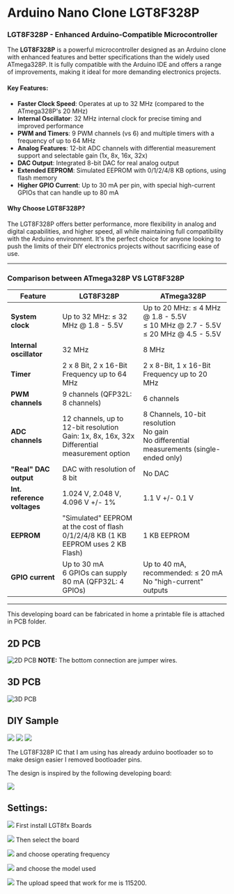 # Arduino Nano Clone LGT8F328P

### LGT8F328P - Enhanced Arduino-Compatible Microcontroller

The **LGT8F328P** is a powerful microcontroller designed as an Arduino clone with enhanced features and better specifications than the widely used ATmega328P. It is fully compatible with the Arduino IDE and offers a range of improvements, making it ideal for more demanding electronics projects.

#### Key Features:
- **Faster Clock Speed**: Operates at up to 32 MHz (compared to the ATmega328P's 20 MHz)
- **Internal Oscillator**: 32 MHz internal clock for precise timing and improved performance
- **PWM and Timers**: 9 PWM channels (vs 6) and multiple timers with a frequency of up to 64 MHz
- **Analog Features**: 12-bit ADC channels with differential measurement support and selectable gain (1x, 8x, 16x, 32x)
- **DAC Output**: Integrated 8-bit DAC for real analog output
- **Extended EEPROM**: Simulated EEPROM with 0/1/2/4/8 KB options, using flash memory
- **Higher GPIO Current**: Up to 30 mA per pin, with special high-current GPIOs that can handle up to 80 mA

#### Why Choose LGT8F328P?
The LGT8F328P offers better performance, more flexibility in analog and digital capabilities, and higher speed, all while maintaining full compatibility with the Arduino environment. It's the perfect choice for anyone looking to push the limits of their DIY electronics projects without sacrificing ease of use.

---

### Comparison between ATmega328P VS LGT8F328P


| Feature                        | LGT8F328P                                          | ATmega328P                                      |
|---------------------------------|---------------------------------------------------|-------------------------------------------------|
| **System clock**                | Up to 32 MHz: ≤ 32 MHz @ 1.8 - 5.5V               | Up to 20 MHz: ≤ 4 MHz @ 1.8 - 5.5V <br> ≤ 10 MHz @ 2.7 - 5.5V <br> ≤ 20 MHz @ 4.5 - 5.5V |
| **Internal oscillator**         | 32 MHz                                            | 8 MHz                                           |
| **Timer**                       | 2 x 8 Bit, 2 x 16-Bit <br> Frequency up to 64 MHz | 2 x 8-Bit, 1 x 16-Bit <br> Frequency up to 20 MHz |
| **PWM channels**                | 9 channels (QFP32L: 8 channels)                   | 6 channels                                      |
| **ADC channels**                | 12 channels, up to 12-bit resolution <br> Gain: 1x, 8x, 16x, 32x <br> Differential measurement option | 8 Channels, 10-bit resolution <br> No gain <br> No differential measurements (single-ended only) |
| **"Real" DAC output**           | DAC with resolution of 8 bit                      | No DAC                                          |
| **Int. reference voltages**     | 1.024 V, 2.048 V, 4.096 V +/- 1%                  | 1.1 V +/- 0.1 V                                 |
| **EEPROM**                      | "Simulated" EEPROM at the cost of flash <br> 0/1/2/4/8 KB (1 KB EEPROM uses 2 KB Flash) | 1 KB EEPROM                                     |
| **GPIO current**                | Up to 30 mA <br> 6 GPIOs can supply 80 mA (QFP32L: 4 GPIOs) | Up to 40 mA, recommended: ≤ 20 mA <br> No "high-current" outputs |


---

This developing board can be fabricated in home a printable file is attached in PCB folder.

## 2D PCB
![2D PCB](https://github.com/AhmedHafez2000/Battery-Level-Indicator/blob/main/PCB/2D-Top.png?raw=true)
**NOTE:** The bottom connection are jumper wires.

## 3D PCB
![3D PCB](https://github.com/AhmedHafez2000/Battery-Level-Indicator/blob/main/PCB/3D-Top.png?raw=true)

## DIY Sample
![](https://github.com/AhmedHafez2000/Arduino-Nano-Clone-LGT8F328P/blob/main/Photos/IMG_1.jpg?raw=true)
![](https://github.com/AhmedHafez2000/Arduino-Nano-Clone-LGT8F328P/blob/main/Photos/IMG_2.jpg?raw=true)
![](https://github.com/AhmedHafez2000/Arduino-Nano-Clone-LGT8F328P/blob/main/Photos/IMG_3.jpg?raw=true)


The LGT8F328P IC that I am using has already arduino bootloader so to make design easier I removed bootloader pins.

The design is inspired by the following developing board:

![](https://github.com/AhmedHafez2000/Arduino-Nano-Clone-LGT8F328P/blob/main/Ref/lgt8f328p_nano_qfp32l_pinout.jpg?raw=true)

## Settings:
![](https://github.com/AhmedHafez2000/Arduino-Nano-Clone-LGT8F328P/blob/main/Photos/1.png?raw=true)
First install LGT8fx Boards

![](https://github.com/AhmedHafez2000/Arduino-Nano-Clone-LGT8F328P/blob/main/Photos/2.png?raw=true)
Then select the board

![](https://github.com/AhmedHafez2000/Arduino-Nano-Clone-LGT8F328P/blob/main/Photos/3.png?raw=true)
and choose operating frequency

![](https://github.com/AhmedHafez2000/Arduino-Nano-Clone-LGT8F328P/blob/main/Photos/4.png?raw=true)
and choose the model used

![](https://github.com/AhmedHafez2000/Arduino-Nano-Clone-LGT8F328P/blob/main/Photos/5.png?raw=true)
The upload speed that work for me is 115200.


